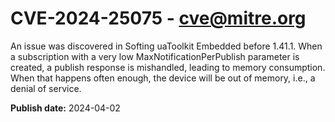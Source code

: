 # CVE-2024-25075 - cve@mitre.org

An issue was discovered in Softing uaToolkit Embedded before 1.41.1. When a subscription with a very low MaxNotificationPerPublish parameter is created, a publish response is mishandled, leading to memory consumption. When that happens often enough, the device will be out of memory, i.e., a denial of service.

**Publish date:** 2024-04-02
